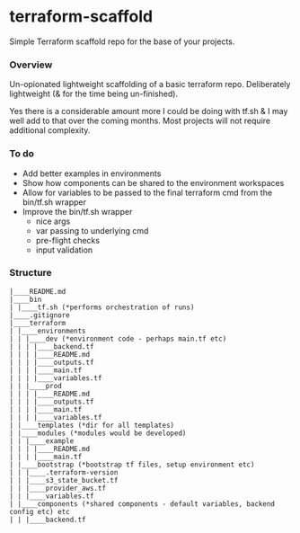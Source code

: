# terraform-scaffold
Simple Terraform scaffold repo for the base of your projects.

### Overview

Un-opionated lightweight scaffolding of a basic terraform repo. Deliberately lightweight (& for the time being un-finished).

Yes there is a considerable amount more I could be doing with tf.sh & I may well add to that over the coming months. Most projects will not require additional complexity.

### To do

- Add better examples in environments
- Show how components can be shared to the environment workspaces
- Allow for variables to be passed to the final terraform cmd from the bin/tf.sh wrapper
- Improve the bin/tf.sh wrapper
    - nice args
    - var passing to underlying cmd
    - pre-flight checks
    - input validation

### Structure

```
|____README.md
|____bin
| |____tf.sh (*performs orchestration of runs)
|____.gitignore
|____terraform
| |____environments
| | |____dev (*environment code - perhaps main.tf etc)
| | | |____backend.tf
| | | |____README.md
| | | |____outputs.tf
| | | |____main.tf
| | | |____variables.tf
| | |____prod
| | | |____README.md
| | | |____outputs.tf
| | | |____main.tf
| | | |____variables.tf
| |____templates (*dir for all templates)
| |____modules (*modules would be developed)
| | |____example
| | | |____README.md
| | | |____main.tf
| |____bootstrap (*bootstrap tf files, setup environment etc)
| | |____.terraform-version
| | |____s3_state_bucket.tf
| | |____provider_aws.tf
| | |____variables.tf
| |____components (*shared components - default variables, backend config etc) etc
| | |____backend.tf
```